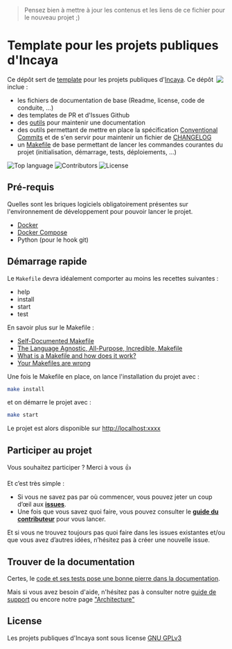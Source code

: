 > Pensez bien à mettre à jour les contenus et les liens de ce fichier pour le nouveau projet ;)

# Template pour les projets publiques d'Incaya

<!-- Une description succinct mais motivante du projet. -->

<img align="right" src="https://incaya.fr/images/logo_hu48204ac56d872c7eba4fc9701c1d9b38_4541_148x148_fit_box_3.png"  style="margin-right: 5px"/>

Ce dépôt sert de [template](https://github.blog/2019-06-06-generate-new-repositories-with-repository-templates/) pour les projets publiques d'[Incaya](https://incaya.fr). Ce dépôt inclue : 
- les fichiers de documentation de base (Readme, license, code de conduite, ...)
- des templates de PR et d'Issues Github
- des [outils](https://github.com/incaya/incaya-documentation) pour maintenir une documentation
- des outils permettant de mettre en place la spécification [Conventional Commits](https://www.conventionalcommits.org/fr/v1.0.0/) et de s'en servir pour maintenir un fichier de [CHANGELOG](https://fr.wikipedia.org/wiki/Changelog)
- un [Makefile](https://fr.wikipedia.org/wiki/Make) de base permettant de lancer les commandes courantes du projet (initialisation, démarrage, tests, déploiements, ...)

![Top language](https://img.shields.io/github/languages/top/incaya/template-open-project.svg) ![Contributors](https://img.shields.io/github/contributors/incaya/template-open-project.svg) ![License](https://img.shields.io/github/license/incaya/template-open-project.svg)

<!-- LES BADGES
![Tests](https://github.com/incaya/template-open-project/workflows/phpunit/badge.svg?branch=main) ![Top language](https://img.shields.io/github/languages/top/incaya/template-open-project.svg) ![Contributors](https://img.shields.io/github/contributors/incaya/template-open-project.svg) ![License](https://img.shields.io/github/license/incaya/template-open-project.svg) ![PRs Welcome](https://img.shields.io/badge/PRs-welcome-brightgreen.svg) -->

## Pré-requis

Quelles sont les briques logiciels obligatoirement présentes sur l'environnement de développement pour pouvoir lancer le projet.

- [Docker](https://www.docker.com/)
- [Docker Compose](https://docs.docker.com/compose/install/)
- Python (pour le hook git)

## Démarrage rapide

Le `Makefile` devra idéalement comporter au moins les recettes suivantes :

- help
- install
- start
- test

En savoir plus sur le Makefile :

- [Self-Documented Makefile](https://marmelab.com/blog/2016/02/29/auto-documented-makefile.html)
- [The Language Agnostic, All-Purpose, Incredible, Makefile](https://blog.mindlessness.life/2019/11/17/the-language-agnostic-all-purpose-incredible-makefile.html)
- [What is a Makefile and how does it work?](https://opensource.com/article/18/8/what-how-makefile)
- [Your Makefiles are wrong](https://tech.davis-hansson.com/p/make/)

Une fois le Makefile en place, on lance l'installation du projet avec :

```bash
make install
```

et on démarre le projet avec :

```bash
make start
```

Le projet est alors disponible sur <http://localhost:xxxx>

## Participer au projet

Vous souhaitez participer ? Merci à vous :+1:

Et c’est très simple :

- Si vous ne savez pas par où commencer, vous pouvez jeter un coup d’œil aux [**issues**](https://github.com/incaya/template-open-project/issues).
- Une fois que vous savez quoi faire, vous pouvez consulter le [**guide du contributeur**](.docs/CONTRIBUTING.md) pour vous lancer.

Et si vous ne trouvez toujours pas quoi faire dans les issues existantes et/ou que vous avez d’autres idées, n’hésitez pas à créer une nouvelle issue.

## Trouver de la documentation

Certes, le [code et ses tests pose une bonne pierre dans la documentation](https://martinfowler.com/bliki/CodeAsDocumentation.html).

Mais si vous avez besoin d'aide, n'hésitez pas à consulter notre [guide de support](./docs/SUPPORT.md) ou encore notre page ["Architecture"](./docs/ARCHITECTURE.md)

## License

Les projets publiques d'Incaya sont sous license [GNU GPLv3](LICENSE)
